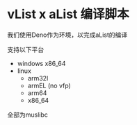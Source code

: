# vList x aList 编译脚本
我们使用Deno作为环境，以完成aList的编译

支持以下平台

 - windows x86_64
 - linux
    - arm32l
    - armEL (no vfp)
    - arm64
    - x86_64

全部为muslibc